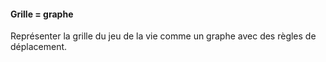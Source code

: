#### Grille = graphe
Représenter la grille du jeu de la vie comme un graphe avec des règles de déplacement.

